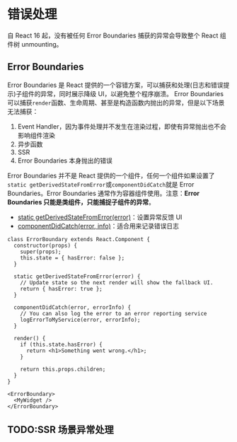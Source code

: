 # 错误处理

自 React 16 起，没有被任何 Error Boundaries 捕获的异常会导致整个 React 组件树 unmounting。

## Error Boundaries

Error Boundaries 是 React 提供的一个容错方案，可以捕获和处理(日志和错误提示)子组件的异常，同时展示降级 UI，以避免整个程序崩溃。
Error Boundaries 可以捕获`render`函数、生命周期、甚至是构造函数内抛出的异常，但是以下场景无法捕获：

1. Event Handler，因为事件处理并不发生在渲染过程，即使有异常抛出也不会影响组件渲染
2. 异步函数
3. SSR
4. Error Boundaries 本身抛出的错误

Error Boundaries 并不是 React 提供的一个组件，任何一个组件如果设置了`static getDerivedStateFromError`或`componentDidCatch`就是 Error Boundaries。Error Boundaries 通常作为容器组件使用。注意：**Error Boundaries 只能是类组件，只能捕捉子组件的异常**。

- [static getDerivedStateFromError(error)](https://reactjs.org/docs/react-component.html#static-getderivedstatefromerror)：设置异常反馈 UI
- [componentDidCatch(error, info)](https://reactjs.org/docs/react-component.html#componentdidcatch)：适合用来记录错误日志

```JSX
class ErrorBoundary extends React.Component {
  constructor(props) {
    super(props);
    this.state = { hasError: false };
  }

  static getDerivedStateFromError(error) {
    // Update state so the next render will show the fallback UI.
    return { hasError: true };
  }

  componentDidCatch(error, errorInfo) {
    // You can also log the error to an error reporting service
    logErrorToMyService(error, errorInfo);
  }

  render() {
    if (this.state.hasError) {
      return <h1>Something went wrong.</h1>;
    }

    return this.props.children;
  }
}

<ErrorBoundary>
  <MyWidget />
</ErrorBoundary>
```

## TODO:SSR 场景异常处理
